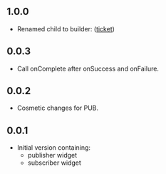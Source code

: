 ## 1.0.0
* Renamed child to builder: ([ticket](https://github.com/buijs-dev/klutter/issues/20))

## 0.0.3
* Call onComplete after onSuccess and onFailure.

## 0.0.2
* Cosmetic changes for PUB.

## 0.0.1
* Initial version containing:
  * publisher widget
  * subscriber widget